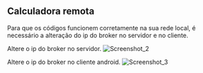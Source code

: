 ## Calculadora remota

Para que os códigos funcionem corretamente na sua rede local, é necessário a alteração do ip do broker no servidor e no cliente.


Altere o ip do broker no servidor.
![Screenshot_2](https://user-images.githubusercontent.com/36939621/80398403-f4613900-888d-11ea-9470-cc88d4e89eea.png)

Altere o ip do broker no cliente android.
![Screenshot_3](https://user-images.githubusercontent.com/36939621/80398595-3e4a1f00-888e-11ea-8df8-e1b8adaa9218.png)

